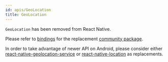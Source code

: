 ```yaml
---
id: apis/GeoLocation
title: GeoLocation
---
```


`GeoLocation` has been removed from React Native.

Please refer to [bindings](https://github.com/rescript-react-native/geolocation)
for the replacement
[community package](https://github.com/react-native-community/react-native-geolocation).

In order to take advantage of newer API on Android, please consider either
[react-native-geolocation-service](https://github.com/Agontuk/react-native-geolocation-service)
or [react-native-location](https://github.com/timfpark/react-native-location) as
replacements.
